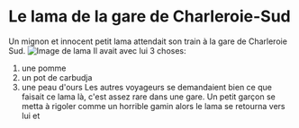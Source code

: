 # Le lama de la gare de Charleroie-Sud #
Un mignon et innocent petit lama attendait son train à la gare de Charleroie Sud. 
![Image de lama](https://github.com/CarolineLippens/cadavre-exquis-Caroline-Lippens/blob/master/lama.jpg)
Il avait avec lui 3 choses:
1. une pomme
1. un pot de carbudja
1. une peau d'ours
Les autres voyageurs se demandaient bien ce que faisait ce lama là, c'est assez rare dans une gare. 
Un petit garçon se metta à rigoler comme un horrible gamin alors le lama se retourna vers lui et